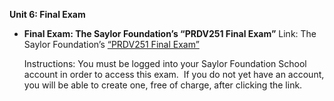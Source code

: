**Unit 6: Final Exam** <span id="6"></span> 
-   **Final Exam: The Saylor Foundation’s “PRDV251 Final Exam”**
    Link: The Saylor Foundation’s [“PRDV251 Final
    Exam”](http://school.saylor.org/mod/quiz/view.php?id=1336)  
      
     Instructions: You must be logged into your Saylor Foundation School
    account in order to access this exam.  If you do not yet have an
    account, you will be able to create one, free of charge, after
    clicking the link.


